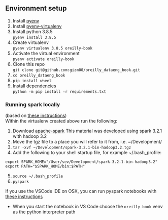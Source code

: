 ## Environment setup

1. Install [pyenv](https://github.com/pyenv/pyenv)
2. Install [pyenv-virtualenv](https://github.com/pyenv/pyenv-virtualenv)
3. Install python 3.8.5  
`pyenv install 3.8.5`
4. Create virtualenv  
`pyenv virtualenv 3.8.5 oreilly-book`  
5. Activate the virtual environment  
`pyenv activate oreilly-book`
6. Clone this repo  
`git clone git@github.com:gizm00/oreilly_dataeng_book.git`
7. `cd oreilly_dataeng_book`
8. `pip install wheel`
6. Install dependencies  
`python -m pip install -r requirements.txt`

### Running spark locally
(based on [these instructions](https://medium.com/tinghaochen/how-to-install-pyspark-locally-94501eefe421))  
Within the virtualenv created above run the following: 
1. Download [apache-spark](https://spark.apache.org/downloads.html) This material was developed using spark 3.2.1 with hadoop 3.2
2. Move the tgz file to a place you will refer to it from, i.e. ~/Development/
3. `tar -xvf ~/Development/spark-3.2.1-bin-hadoop3.2.tgz`
4. Add the following to your shell startup file, for example ~/.bash_profile:
```
export SPARK_HOME="/User/sev/Development/spark-3.2.1-bin-hadoop3.2"
export PATH="$SPARK_HOME/bin:$PATH"
```
5. `source ~/.bash_profile`
6. `pyspark`
  

If you use the VSCode IDE on OSX, you can run pyspark notebooks with [these instructions](https://8vi.cat/set-up-pyspark-in-mac-os-x-and-visual-studio-code/)  
* When you start the notebook in VS Code choose the `oreilly-book` venv as the python interpreter path
